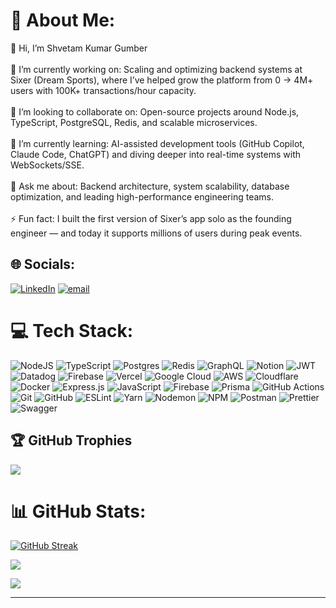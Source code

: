 # 💫 About Me:

👋 Hi, I’m Shvetam Kumar Gumber<br><br>🔭 I’m currently working on: Scaling and optimizing backend systems at Sixer (Dream Sports), where I’ve helped grow the platform from 0 → 4M+ users with 100K+ transactions/hour capacity.<br><br>👯 I’m looking to collaborate on: Open-source projects around Node.js, TypeScript, PostgreSQL, Redis, and scalable microservices.<br><br>🌱 I’m currently learning: AI-assisted development tools (GitHub Copilot, Claude Code, ChatGPT) and diving deeper into real-time systems with WebSockets/SSE.<br><br>💬 Ask me about: Backend architecture, system scalability, database optimization, and leading high-performance engineering teams.<br><br>⚡ Fun fact: I built the first version of Sixer’s app solo as the founding engineer — and today it supports millions of users during peak events.

## 🌐 Socials:

[![LinkedIn](https://img.shields.io/badge/LinkedIn-%230077B5.svg?logo=linkedin&logoColor=white)](https://linkedin.com/in/shvetamk) [![email](https://img.shields.io/badge/Email-D14836?logo=gmail&logoColor=white)](mailto:k.shvetam@gmail.com)

# 💻 Tech Stack:

![NodeJS](https://img.shields.io/badge/node.js-6DA55F?style=for-the-badge&logo=node.js&logoColor=white) ![TypeScript](https://img.shields.io/badge/typescript-%23007ACC.svg?style=for-the-badge&logo=typescript&logoColor=white) ![Postgres](https://img.shields.io/badge/postgres-%23316192.svg?style=for-the-badge&logo=postgresql&logoColor=white) ![Redis](https://img.shields.io/badge/redis-%23DD0031.svg?style=for-the-badge&logo=redis&logoColor=white) ![GraphQL](https://img.shields.io/badge/-GraphQL-E10098?style=for-the-badge&logo=graphql&logoColor=white) ![Notion](https://img.shields.io/badge/Notion-%23000000.svg?style=for-the-badge&logo=notion&logoColor=white) ![JWT](https://img.shields.io/badge/JWT-black?style=for-the-badge&logo=JSON%20web%20tokens) ![Datadog](https://img.shields.io/badge/datadog-%23632CA6.svg?style=for-the-badge&logo=datadog&logoColor=white) ![Firebase](https://img.shields.io/badge/firebase-%23039BE5.svg?style=for-the-badge&logo=firebase) ![Vercel](https://img.shields.io/badge/vercel-%23000000.svg?style=for-the-badge&logo=vercel&logoColor=white) ![Google Cloud](https://img.shields.io/badge/GoogleCloud-%234285F4.svg?style=for-the-badge&logo=google-cloud&logoColor=white) ![AWS](https://img.shields.io/badge/AWS-%23FF9900.svg?style=for-the-badge&logo=amazon-aws&logoColor=white) ![Cloudflare](https://img.shields.io/badge/Cloudflare-F38020?style=for-the-badge&logo=Cloudflare&logoColor=white) ![Docker](https://img.shields.io/badge/docker-%230db7ed.svg?style=for-the-badge&logo=docker&logoColor=white) ![Express.js](https://img.shields.io/badge/express.js-%23404d59.svg?style=for-the-badge&logo=express&logoColor=%2361DAFB) ![JavaScript](https://img.shields.io/badge/javascript-%23323330.svg?style=for-the-badge&logo=javascript&logoColor=%23F7DF1E) ![Firebase](https://img.shields.io/badge/firebase-a08021?style=for-the-badge&logo=firebase&logoColor=ffcd34) ![Prisma](https://img.shields.io/badge/Prisma-3982CE?style=for-the-badge&logo=Prisma&logoColor=white) ![GitHub Actions](https://img.shields.io/badge/github%20actions-%232671E5.svg?style=for-the-badge&logo=githubactions&logoColor=white) ![Git](https://img.shields.io/badge/git-%23F05033.svg?style=for-the-badge&logo=git&logoColor=white) ![GitHub](https://img.shields.io/badge/github-%23121011.svg?style=for-the-badge&logo=github&logoColor=white) ![ESLint](https://img.shields.io/badge/ESLint-4B3263?style=for-the-badge&logo=eslint&logoColor=white) ![Yarn](https://img.shields.io/badge/yarn-%232C8EBB.svg?style=for-the-badge&logo=yarn&logoColor=white) ![Nodemon](https://img.shields.io/badge/NODEMON-%23323330.svg?style=for-the-badge&logo=nodemon&logoColor=%BBDEAD) ![NPM](https://img.shields.io/badge/NPM-%23CB3837.svg?style=for-the-badge&logo=npm&logoColor=white) ![Postman](https://img.shields.io/badge/Postman-FF6C37?style=for-the-badge&logo=postman&logoColor=white) ![Prettier](https://img.shields.io/badge/prettier-%23F7B93E.svg?style=for-the-badge&logo=prettier&logoColor=black) ![Swagger](https://img.shields.io/badge/-Swagger-%23Clojure?style=for-the-badge&logo=swagger&logoColor=white)

## 🏆 GitHub Trophies

![](https://github-profile-trophy.vercel.app/?username=shvetamKumar&theme=gruvbox&no-frame=false&no-bg=false&margin-w=4)

# 📊 GitHub Stats:

<!-- ![](https://github-readme-stats.vercel.app/api?username=shvetamKumar&theme=dark&hide_border=false&include_all_commits=true&count_private=true)<br/> -->

[![GitHub Streak](https://nirzak-streak-stats.vercel.app?user=shvetamKumar&theme=dark&exclude_days=Sun%2CSat&hide_current_streak=true)](https://git.io/streak-stats)

![](https://github-readme-stats.vercel.app/api/top-langs/?username=shvetamKumar&theme=dark&hide_border=false&include_all_commits=true&count_private=true)

![](https://github-contributor-stats.vercel.app/api?username=shvetamKumar&limit=50&theme=dark&combine_all_yearly_contributions=true)

---

<!-- Proudly created with GPRM ( https://gprm.itsvg.in ) -->
